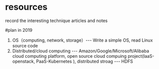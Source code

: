 # resources
record the interesting technique articles and  notes

#plan in 2019
1. OS（computing, network, storage）--- Write a simple OS, read Linux source code
2. Distributed/cloud computing --- Amazon/Google/Microsoft/Alibaba cloud computing platform, open source cloud compuing project(IaaS-openstack, PaaS-Kubernetes ),  distributed stroag --- HDFS 
